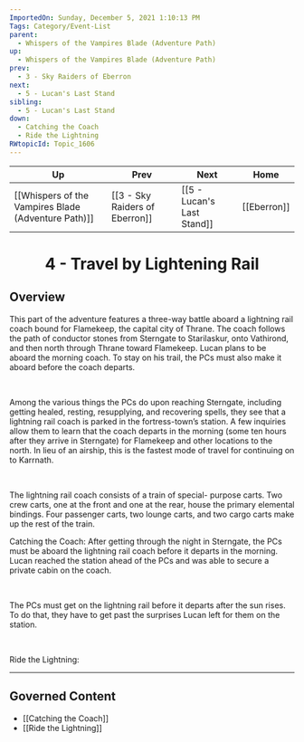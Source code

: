 ```yaml
---
ImportedOn: Sunday, December 5, 2021 1:10:13 PM
Tags: Category/Event-List
parent:
  - Whispers of the Vampires Blade (Adventure Path)
up:
  - Whispers of the Vampires Blade (Adventure Path)
prev:
  - 3 - Sky Raiders of Eberron
next:
  - 5 - Lucan's Last Stand
sibling:
  - 5 - Lucan's Last Stand
down:
  - Catching the Coach
  - Ride the Lightning
RWtopicId: Topic_1606
---
```


| Up | Prev | Next | Home |
|----|------|------|------|
| [[Whispers of the Vampires Blade (Adventure Path)]] | [[3 - Sky Raiders of Eberron]] | [[5 - Lucan's Last Stand]] | [[Eberron]] |

# <center>4 - Travel by Lightening Rail</center>

## Overview

This part of the adventure features a three-way battle aboard a lightning rail coach bound for Flamekeep, the capital city of Thrane. The coach follows the path of conductor stones from Sterngate to Starilaskur, onto Vathirond, and then north through Thrane toward Flamekeep. Lucan plans to be aboard the morning coach. To stay on his trail, the PCs must also make it aboard before the coach departs. 

 

Among the various things the PCs do upon reaching Sterngate, including getting healed, resting, resupplying, and recovering spells, they see that a lightning rail coach is parked in the fortress-town’s station. A few inquiries allow them to learn that the coach departs in the morning (some ten hours after they arrive in Sterngate) for Flamekeep and other locations to the north. In lieu of an airship, this is the fastest mode of travel for continuing on to Karrnath. 

 

The lightning rail coach consists of a train of special- purpose carts. Two crew carts, one at the front and one at the rear, house the primary elemental bindings. Four passenger carts, two lounge carts, and two cargo carts make up the rest of the train.

Catching the Coach: After getting through the night in Sterngate, the PCs must be aboard the lightning rail coach before it departs in the morning. Lucan reached the station ahead of the PCs and was able to secure a private cabin on the coach. 

 

The PCs must get on the lightning rail before it departs after the sun rises. To do that, they have to get past the surprises Lucan left for them on the station.

 

Ride the Lightning: 


---
## Governed Content
- [[Catching the Coach]]
- [[Ride the Lightning]]
